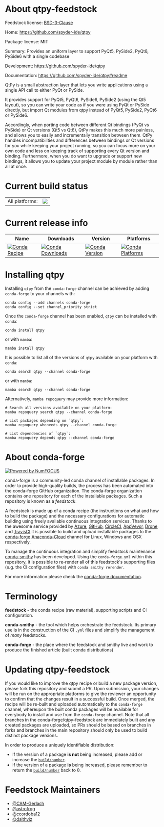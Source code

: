 About qtpy-feedstock
====================

Feedstock license: [BSD-3-Clause](https://github.com/conda-forge/qtpy-feedstock/blob/main/LICENSE.txt)

Home: https://github.com/spyder-ide/qtpy

Package license: MIT

Summary: Provides an uniform layer to support PyQt5, PySide2, PyQt6, PySide6 with a single codebase

Development: https://github.com/spyder-ide/qtpy

Documentation: https://github.com/spyder-ide/qtpy#readme

QtPy is a small abstraction layer that lets you write applications using a single API call to either PyQt or PySide.

It provides support for PyQt5, PyQt6, PySide6, PySide2 (using the Qt5 layout), so you can write your code as if you were using PyQt or PySide directly, but import Qt modules from qtpy instead of PyQt5, PySide2, PyQt6 or PySide6.

Accordingly, when porting code between different Qt bindings (PyQt vs PySide) or Qt versions (Qt5 vs Qt6), QtPy makes this much more painless, and allows you to easily and incrementally transition between them.
QtPy handles incompatibilities and differences between bindings or Qt versions for you while keeping your project running, so you can focus more on your own code and less on keeping track of supporting every Qt version and binding.
Furthermore, when you do want to upgrade or support new bindings, it allows you to update your project module by module rather than all at once.


Current build status
====================


<table><tr><td>All platforms:</td>
    <td>
      <a href="https://dev.azure.com/conda-forge/feedstock-builds/_build/latest?definitionId=6017&branchName=main">
        <img src="https://dev.azure.com/conda-forge/feedstock-builds/_apis/build/status/qtpy-feedstock?branchName=main">
      </a>
    </td>
  </tr>
</table>

Current release info
====================

| Name | Downloads | Version | Platforms |
| --- | --- | --- | --- |
| [![Conda Recipe](https://img.shields.io/badge/recipe-qtpy-green.svg)](https://anaconda.org/conda-forge/qtpy) | [![Conda Downloads](https://img.shields.io/conda/dn/conda-forge/qtpy.svg)](https://anaconda.org/conda-forge/qtpy) | [![Conda Version](https://img.shields.io/conda/vn/conda-forge/qtpy.svg)](https://anaconda.org/conda-forge/qtpy) | [![Conda Platforms](https://img.shields.io/conda/pn/conda-forge/qtpy.svg)](https://anaconda.org/conda-forge/qtpy) |

Installing qtpy
===============

Installing `qtpy` from the `conda-forge` channel can be achieved by adding `conda-forge` to your channels with:

```
conda config --add channels conda-forge
conda config --set channel_priority strict
```

Once the `conda-forge` channel has been enabled, `qtpy` can be installed with `conda`:

```
conda install qtpy
```

or with `mamba`:

```
mamba install qtpy
```

It is possible to list all of the versions of `qtpy` available on your platform with `conda`:

```
conda search qtpy --channel conda-forge
```

or with `mamba`:

```
mamba search qtpy --channel conda-forge
```

Alternatively, `mamba repoquery` may provide more information:

```
# Search all versions available on your platform:
mamba repoquery search qtpy --channel conda-forge

# List packages depending on `qtpy`:
mamba repoquery whoneeds qtpy --channel conda-forge

# List dependencies of `qtpy`:
mamba repoquery depends qtpy --channel conda-forge
```


About conda-forge
=================

[![Powered by
NumFOCUS](https://img.shields.io/badge/powered%20by-NumFOCUS-orange.svg?style=flat&colorA=E1523D&colorB=007D8A)](https://numfocus.org)

conda-forge is a community-led conda channel of installable packages.
In order to provide high-quality builds, the process has been automated into the
conda-forge GitHub organization. The conda-forge organization contains one repository
for each of the installable packages. Such a repository is known as a *feedstock*.

A feedstock is made up of a conda recipe (the instructions on what and how to build
the package) and the necessary configurations for automatic building using freely
available continuous integration services. Thanks to the awesome service provided by
[Azure](https://azure.microsoft.com/en-us/services/devops/), [GitHub](https://github.com/),
[CircleCI](https://circleci.com/), [AppVeyor](https://www.appveyor.com/),
[Drone](https://cloud.drone.io/welcome), and [TravisCI](https://travis-ci.com/)
it is possible to build and upload installable packages to the
[conda-forge](https://anaconda.org/conda-forge) [Anaconda-Cloud](https://anaconda.org/)
channel for Linux, Windows and OSX respectively.

To manage the continuous integration and simplify feedstock maintenance
[conda-smithy](https://github.com/conda-forge/conda-smithy) has been developed.
Using the ``conda-forge.yml`` within this repository, it is possible to re-render all of
this feedstock's supporting files (e.g. the CI configuration files) with ``conda smithy rerender``.

For more information please check the [conda-forge documentation](https://conda-forge.org/docs/).

Terminology
===========

**feedstock** - the conda recipe (raw material), supporting scripts and CI configuration.

**conda-smithy** - the tool which helps orchestrate the feedstock.
                   Its primary use is in the construction of the CI ``.yml`` files
                   and simplify the management of *many* feedstocks.

**conda-forge** - the place where the feedstock and smithy live and work to
                  produce the finished article (built conda distributions)


Updating qtpy-feedstock
=======================

If you would like to improve the qtpy recipe or build a new
package version, please fork this repository and submit a PR. Upon submission,
your changes will be run on the appropriate platforms to give the reviewer an
opportunity to confirm that the changes result in a successful build. Once
merged, the recipe will be re-built and uploaded automatically to the
`conda-forge` channel, whereupon the built conda packages will be available for
everybody to install and use from the `conda-forge` channel.
Note that all branches in the conda-forge/qtpy-feedstock are
immediately built and any created packages are uploaded, so PRs should be based
on branches in forks and branches in the main repository should only be used to
build distinct package versions.

In order to produce a uniquely identifiable distribution:
 * If the version of a package **is not** being increased, please add or increase
   the [``build/number``](https://docs.conda.io/projects/conda-build/en/latest/resources/define-metadata.html#build-number-and-string).
 * If the version of a package **is** being increased, please remember to return
   the [``build/number``](https://docs.conda.io/projects/conda-build/en/latest/resources/define-metadata.html#build-number-and-string)
   back to 0.

Feedstock Maintainers
=====================

* [@CAM-Gerlach](https://github.com/CAM-Gerlach/)
* [@astrofrog](https://github.com/astrofrog/)
* [@ccordoba12](https://github.com/ccordoba12/)
* [@dalthviz](https://github.com/dalthviz/)


<!-- dummy commit to enable rerendering -->

